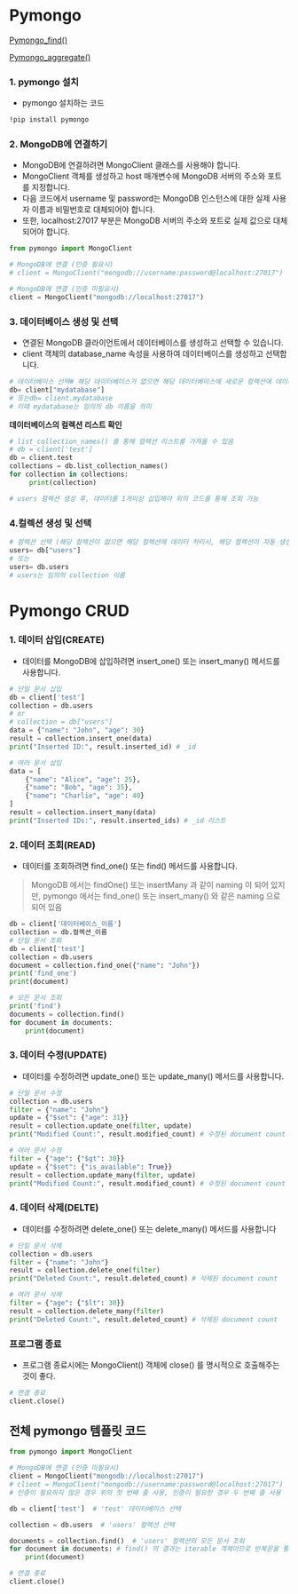 # Pymongo

[Pymongo_find()](Pymongo%205f20539e770a488f8c7802a149956d26/Pymongo_find()%201fbb8e2cb41c45f2a29cbc5331dea128.md)

[Pymongo_aggregate()](Pymongo%205f20539e770a488f8c7802a149956d26/Pymongo_aggregate()%205893f45e1d774191b4ae04a893d25cb4.md)

### **1. pymongo 설치**

- pymongo 설치하는 코드

```bash
!pip install pymongo
```

### **2. MongoDB에 연결하기**

- MongoDB에 연결하려면 MongoClient 클래스를 사용해야 합니다.
- MongoClient 객체를 생성하고 host 매개변수에 MongoDB 서버의 주소와 포트를 지정합니다.
- 다음 코드에서 username 및 password는 MongoDB 인스턴스에 대한 실제 사용자 이름과 비밀번호로 대체되어야 합니다.
- 또한, localhost:27017 부분은 MongoDB 서버의 주소와 포트로 실제 값으로 대체되어야 합니다.

```python
from pymongo import MongoClient

# MongoDB에 연결 (인증 필요시)
# client = MongoClient("mongodb://username:password@localhost:27017")

# MongoDB에 연결 (인증 미필요시)
client = MongoClient("mongodb://localhost:27017")
```

### **3. 데이터베이스 생성 및 선택**

- 연결된 MongoDB 클라이언트에서 데이터베이스를 생성하고 선택할 수 있습니다.
- client 객체의 database_name 속성을 사용하여 데이터베이스를 생성하고 선택합니다.

```python
# 데이터베이스 선택# 해당 데이터베이스가 없으면 해당 데이터베이스에 새로운 컬렉션에 데이터 처리시, 해당 데이터베이스와 컬렉션이 자동 생성
db= client["mydatabase"]
# 또는db= client.mydatabase
# 이때 mydatabase는 임의의 db 이름을 의미
```

**데이터베이스의 컬렉션 리스트 확인**

```python
# list_collection_names() 를 통해 컬렉션 리스트를 가져올 수 있음
# db = client['test']
db = client.test
collections = db.list_collection_names()
for collection in collections:
     print(collection)

# users 컬렉션 생성 후, 데이터를 1개이상 삽입해야 위의 코드를 통해 조회 가능
```

### **4.컬렉션 생성 및 선택**

```python
# 컬렉션 선택 (해당 컬렉션이 없으면 해당 컬렉션에 데이터 처리시, 해당 컬렉션이 자동 생성)
users= db["users"]
# 또는
users= db.users
# users는 임의의 collection 이름
```

# Pymongo CRUD

### **1. 데이터 삽입(CREATE)**

- 데이터를 MongoDB에 삽입하려면 insert_one() 또는 insert_many() 메서드를 사용합니다.

```python
# 단일 문서 삽입
db = client['test'] 
collection = db.users 
# or
# collection = db["users"]
data = {"name": "John", "age": 30}
result = collection.insert_one(data)
print("Inserted ID:", result.inserted_id) # _id 

# 여러 문서 삽입
data = [
    {"name": "Alice", "age": 25},
    {"name": "Bob", "age": 35},
    {"name": "Charlie", "age": 40}
]
result = collection.insert_many(data)
print("Inserted IDs:", result.inserted_ids) # _id 리스트
```

### **2. 데이터 조회(READ)**

- 데이터를 조회하려면 find_one() 또는 find() 메서드를 사용합니다.

> MongoDB 에서는 findOne() 또는 insertMany 과 같이 naming 이 되어 있지만, pymongo 에서는 find_one() 또는 insert_many() 와 같은 naming 으로 되어 있음
> 

```python
db = client['데이터베이스_이름']
collection = db.컬렉션_이름
# 단일 문서 조회
db = client['test']
collection = db.users
document = collection.find_one({"name": "John"})
print('find_one')
print(document)

# 모든 문서 조회
print('find')
documents = collection.find()
for document in documents:
    print(document)
```

### **3. 데이터 수정(UPDATE)**

- 데이터를 수정하려면 update_one() 또는 update_many() 메서드를 사용합니다.

```python
# 단일 문서 수정
collection = db.users
filter = {"name": "John"}
update = {"$set": {"age": 31}}
result = collection.update_one(filter, update)
print("Modified Count:", result.modified_count) # 수정된 document count

# 여러 문서 수정
filter = {"age": {"$gt": 30}}
update = {"$set": {"is_available": True}}
result = collection.update_many(filter, update)
print("Modified Count:", result.modified_count) # 수정된 document count
```

### **4. 데이터 삭제(DELTE)**

- 데이터를 수정하려면 delete_one() 또는 delete_many() 메서드를 사용합니다

```python
# 단일 문서 삭제
collection = db.users
filter = {"name": "John"}
result = collection.delete_one(filter)
print("Deleted Count:", result.deleted_count) # 삭제된 document count

# 여러 문서 삭제
filter = {"age": {"$lt": 30}}
result = collection.delete_many(filter)
print("Deleted Count:", result.deleted_count) # 삭제된 document count
```

### **프로그램 종료**

- 프로그램 종료시에는 MongoClient() 객체에 close() 를 명시적으로 호출해주는 것이 좋다.

```python
# 연결 종료
client.close()
```

## **전체 pymongo 템플릿 코드**

```python
from pymongo import MongoClient

# MongoDB에 연결 (인증 미필요시)
client = MongoClient("mongodb://localhost:27017")
# client = MongoClient("mongodb://username:password@localhost:27017")
# 인증이 필요하지 않은 경우 위의 첫 번째 줄 사용, 인증이 필요한 경우 두 번째 줄 사용

db = client['test']  # 'test' 데이터베이스 선택

collection = db.users  # 'users' 컬렉션 선택

documents = collection.find()  # 'users' 컬렉션의 모든 문서 조회
for document in documents: # find() 의 결과는 iterable 객체이므로 반복문을 통해 각 데이터를 가져와야 함
    print(document)

# 연결 종료
client.close()
```